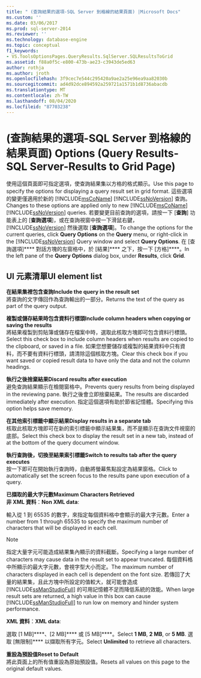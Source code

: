 ```yaml
---
title: " (查詢結果的選項-SQL Server 到格線的結果頁面) |Microsoft Docs"
ms.custom: ''
ms.date: 03/06/2017
ms.prod: sql-server-2014
ms.reviewer: ''
ms.technology: database-engine
ms.topic: conceptual
f1_keywords:
- VS.ToolsOptionsPages.QueryResults.SqlServer.SQLResultsToGrid
ms.assetid: f88a0f5c-e800-473b-ae23-c3943de5ed63
author: rothja
ms.author: jroth
ms.openlocfilehash: 3f9cec7e544c295420a9ae2a25e96ea9aa82030b
ms.sourcegitcommit: ad4d92dce894592a259721a1571b1d8736abacdb
ms.translationtype: MT
ms.contentlocale: zh-TW
ms.lasthandoff: 08/04/2020
ms.locfileid: "87703238"
---
```

# <a name="options-query-results-sql-server-results-to-grid-page"></a><span data-ttu-id="e97d1-102"> (查詢結果的選項-SQL Server 到格線的結果頁面) </span><span class="sxs-lookup"><span data-stu-id="e97d1-102">Options (Query Results-SQL Server-Results to Grid Page)</span></span>
  <span data-ttu-id="e97d1-103">使用這個頁面即可指定選項，使查詢結果集以方格的格式顯示。</span><span class="sxs-lookup"><span data-stu-id="e97d1-103">Use this page to specify the options for displaying a query result set in grid format.</span></span> <span data-ttu-id="e97d1-104">這些選項的變更僅適用於新的 [!INCLUDE[msCoName](../includes/msconame-md.md)] [!INCLUDE[ssNoVersion](../includes/ssnoversion-md.md)] 查詢。</span><span class="sxs-lookup"><span data-stu-id="e97d1-104">Changes to these options are applied only to new [!INCLUDE[msCoName](../includes/msconame-md.md)] [!INCLUDE[ssNoVersion](../includes/ssnoversion-md.md)] queries.</span></span> <span data-ttu-id="e97d1-105">若要變更目前查詢的選項，請按一下 [**查詢**] 功能表上的 [**查詢選項**]，或在查詢視窗中按一下滑鼠右鍵， [!INCLUDE[ssNoVersion](../includes/ssnoversion-md.md)] 然後選取 [**查詢選項**]。</span><span class="sxs-lookup"><span data-stu-id="e97d1-105">To change the options for the current queries, click **Query Options** on the **Query** menu, or right-click in the [!INCLUDE[ssNoVersion](../includes/ssnoversion-md.md)] Query window and select **Query Options**.</span></span> <span data-ttu-id="e97d1-106">在 [查詢選項]\*\*\*\* 對話方塊的左窗格中，於 [結果]\*\*\*\* 之下，按一下 [方格]\*\*\*\*。</span><span class="sxs-lookup"><span data-stu-id="e97d1-106">In the left pane of the **Query Options** dialog box, under **Results**, click **Grid**.</span></span>  
  
## <a name="ui-element-list"></a><span data-ttu-id="e97d1-107">UI 元素清單</span><span class="sxs-lookup"><span data-stu-id="e97d1-107">UI element list</span></span>  
 <span data-ttu-id="e97d1-108">**在結果集裡包含查詢**</span><span class="sxs-lookup"><span data-stu-id="e97d1-108">**Include the query in the result set**</span></span>  
 <span data-ttu-id="e97d1-109">將查詢的文字傳回作為查詢輸出的一部分。</span><span class="sxs-lookup"><span data-stu-id="e97d1-109">Returns the text of the query as part of the query output.</span></span>  
  
 <span data-ttu-id="e97d1-110">**複製或儲存結果時包含資料行標頭**</span><span class="sxs-lookup"><span data-stu-id="e97d1-110">**Include column headers when copying or saving the results**</span></span>  
 <span data-ttu-id="e97d1-111">將結果複製到剪貼簿或儲存在檔案中時，選取此核取方塊即可包含資料行標頭。</span><span class="sxs-lookup"><span data-stu-id="e97d1-111">Select this check box to include column headers when results are copied to the clipboard, or saved in a file.</span></span> <span data-ttu-id="e97d1-112">如果您想要儲存或複製的結果資料中只有資料，而不要有資料行標頭，請清除這個核取方塊。</span><span class="sxs-lookup"><span data-stu-id="e97d1-112">Clear this check box if you want saved or copied result data to have only the data and not the column headings.</span></span>  
  
 <span data-ttu-id="e97d1-113">**執行之後捨棄結果**</span><span class="sxs-lookup"><span data-stu-id="e97d1-113">**Discard results after execution**</span></span>  
 <span data-ttu-id="e97d1-114">避免查詢結果顯示在檢閱窗格中。</span><span class="sxs-lookup"><span data-stu-id="e97d1-114">Prevents query results from being displayed in the reviewing pane.</span></span> <span data-ttu-id="e97d1-115">執行之後會立即捨棄結果。</span><span class="sxs-lookup"><span data-stu-id="e97d1-115">The results are discarded immediately after execution.</span></span> <span data-ttu-id="e97d1-116">指定這個選項有助於節省記憶體。</span><span class="sxs-lookup"><span data-stu-id="e97d1-116">Specifying this option helps save memory.</span></span>  
  
 <span data-ttu-id="e97d1-117">**在其他索引標籤中顯示結果**</span><span class="sxs-lookup"><span data-stu-id="e97d1-117">**Display results in a separate tab**</span></span>  
 <span data-ttu-id="e97d1-118">核取此核取方塊即可在新的索引標籤中顯示結果集，而不是顯示在查詢文件視窗的底部。</span><span class="sxs-lookup"><span data-stu-id="e97d1-118">Select this check box to display the result set in a new tab, instead of at the bottom of the query document window.</span></span>  
  
 <span data-ttu-id="e97d1-119">**執行查詢後，切換至結果索引標籤**</span><span class="sxs-lookup"><span data-stu-id="e97d1-119">**Switch to results tab after the query executes**</span></span>  
 <span data-ttu-id="e97d1-120">按一下即可在開始執行查詢時，自動將螢幕焦點設定為結果窗格。</span><span class="sxs-lookup"><span data-stu-id="e97d1-120">Click to automatically set the screen focus to the results pane upon execution of a query.</span></span>  
  
 <span data-ttu-id="e97d1-121">**已擷取的最大字元數**</span><span class="sxs-lookup"><span data-stu-id="e97d1-121">**Maximum Characters Retrieved**</span></span>  
 <span data-ttu-id="e97d1-122">**非 XML 資料**：</span><span class="sxs-lookup"><span data-stu-id="e97d1-122">**Non XML data**:</span></span>  
  
 <span data-ttu-id="e97d1-123">輸入從 1 到 65535 的數字，來指定每個資料格中會顯示的最大字元數。</span><span class="sxs-lookup"><span data-stu-id="e97d1-123">Enter a number from 1 through 65535 to specify the maximum number of characters that will be displayed in each cell.</span></span>  
  
> [!NOTE]  
>  <span data-ttu-id="e97d1-124">指定大量字元可能造成結果集內顯示的資料截斷。</span><span class="sxs-lookup"><span data-stu-id="e97d1-124">Specifying a large number of characters may cause data in the result set to appear truncated.</span></span> <span data-ttu-id="e97d1-125">每個資料格中所顯示的最大字元數，會視字型大小而定。</span><span class="sxs-lookup"><span data-stu-id="e97d1-125">The maximum number of characters displayed in each cell is dependent on the font size.</span></span> <span data-ttu-id="e97d1-126">若傳回了大量的結果集，且此方塊中所設定的值較大，就可能會造成 [!INCLUDE[ssManStudioFull](../includes/ssmanstudiofull-md.md)] 的可用記憶體不足而降低系統的效能。</span><span class="sxs-lookup"><span data-stu-id="e97d1-126">When large result sets are returned, a high value in this box can cause [!INCLUDE[ssManStudioFull](../includes/ssmanstudiofull-md.md)] to run low on memory and hinder system performance.</span></span>  
  
 <span data-ttu-id="e97d1-127">**XML 資料**：</span><span class="sxs-lookup"><span data-stu-id="e97d1-127">**XML data**:</span></span>  
  
 <span data-ttu-id="e97d1-128">選取 [1 MB]\*\*\*\*、[2 MB]\*\*\*\* 或 [5 MB]\*\*\*\*。</span><span class="sxs-lookup"><span data-stu-id="e97d1-128">Select **1 MB**, **2 MB**, or **5 MB**.</span></span> <span data-ttu-id="e97d1-129">選取 [無限制]\*\*\*\* 以擷取所有字元。</span><span class="sxs-lookup"><span data-stu-id="e97d1-129">Select **Unlimited** to retrieve all characters.</span></span>  
  
 <span data-ttu-id="e97d1-130">**重設為預設值**</span><span class="sxs-lookup"><span data-stu-id="e97d1-130">**Reset to Default**</span></span>  
 <span data-ttu-id="e97d1-131">將此頁面上的所有值重設為原始預設值。</span><span class="sxs-lookup"><span data-stu-id="e97d1-131">Resets all values on this page to the original default values.</span></span>  
  
  
